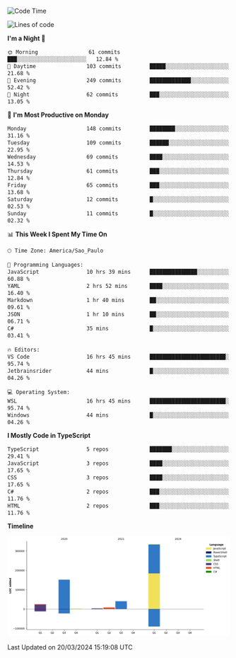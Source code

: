 <!--START_SECTION:waka-->
![Code Time](http://img.shields.io/badge/Code%20Time-2%2C368%20hrs%2026%20mins-blue)

![Lines of code](https://img.shields.io/badge/From%20Hello%20World%20I%27ve%20Written-564.1%20thousand%20lines%20of%20code-blue)

**I'm a Night 🦉** 

```text
🌞 Morning                61 commits          ███░░░░░░░░░░░░░░░░░░░░░░   12.84 % 
🌆 Daytime                103 commits         █████░░░░░░░░░░░░░░░░░░░░   21.68 % 
🌃 Evening                249 commits         █████████████░░░░░░░░░░░░   52.42 % 
🌙 Night                  62 commits          ███░░░░░░░░░░░░░░░░░░░░░░   13.05 % 
```
📅 **I'm Most Productive on Monday** 

```text
Monday                   148 commits         ████████░░░░░░░░░░░░░░░░░   31.16 % 
Tuesday                  109 commits         ██████░░░░░░░░░░░░░░░░░░░   22.95 % 
Wednesday                69 commits          ████░░░░░░░░░░░░░░░░░░░░░   14.53 % 
Thursday                 61 commits          ███░░░░░░░░░░░░░░░░░░░░░░   12.84 % 
Friday                   65 commits          ███░░░░░░░░░░░░░░░░░░░░░░   13.68 % 
Saturday                 12 commits          █░░░░░░░░░░░░░░░░░░░░░░░░   02.53 % 
Sunday                   11 commits          █░░░░░░░░░░░░░░░░░░░░░░░░   02.32 % 
```


📊 **This Week I Spent My Time On** 

```text
🕑︎ Time Zone: America/Sao_Paulo

💬 Programming Languages: 
JavaScript               10 hrs 39 mins      ███████████████░░░░░░░░░░   60.88 % 
YAML                     2 hrs 52 mins       ████░░░░░░░░░░░░░░░░░░░░░   16.40 % 
Markdown                 1 hr 40 mins        ██░░░░░░░░░░░░░░░░░░░░░░░   09.61 % 
JSON                     1 hr 10 mins        ██░░░░░░░░░░░░░░░░░░░░░░░   06.71 % 
C#                       35 mins             █░░░░░░░░░░░░░░░░░░░░░░░░   03.41 % 

🔥 Editors: 
VS Code                  16 hrs 45 mins      ████████████████████████░   95.74 % 
Jetbrainsrider           44 mins             █░░░░░░░░░░░░░░░░░░░░░░░░   04.26 % 

💻 Operating System: 
WSL                      16 hrs 45 mins      ████████████████████████░   95.74 % 
Windows                  44 mins             █░░░░░░░░░░░░░░░░░░░░░░░░   04.26 % 
```

**I Mostly Code in TypeScript** 

```text
TypeScript               5 repos             ███████░░░░░░░░░░░░░░░░░░   29.41 % 
JavaScript               3 repos             ████░░░░░░░░░░░░░░░░░░░░░   17.65 % 
CSS                      3 repos             ████░░░░░░░░░░░░░░░░░░░░░   17.65 % 
C#                       2 repos             ███░░░░░░░░░░░░░░░░░░░░░░   11.76 % 
HTML                     2 repos             ███░░░░░░░░░░░░░░░░░░░░░░   11.76 % 
```



**Timeline**

![Lines of Code chart](https://raw.githubusercontent.com/jonhoffmam/jonhoffmam/master/assets/bar_graph.png)


 Last Updated on 20/03/2024 15:19:08 UTC
<!--END_SECTION:waka-->
